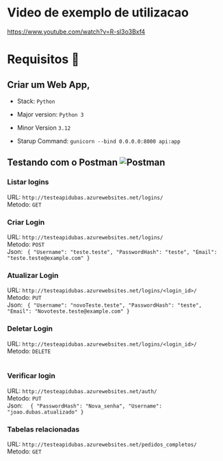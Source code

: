 # Video de exemplo de utilizacao
https://www.youtube.com/watch?v=R-sl3o3Bxf4
# Requisitos 📜
## Criar um Web App,
- Stack: ``Python``
- Major version: ``Python 3``
- Minor Version ``3.12``

- Starup Command:
``gunicorn --bind 0.0.0.0:8000 api:app``

## Testando com o Postman ![Postman](https://img.shields.io/badge/-Postman-FF6C37?style=flat&logo=postman&logoColor=white)

### Listar logins </br>
  URL: ``http://testeapidubas.azurewebsites.net/logins/`` </br>
  Metodo: ``GET``

### Criar Login </br>
URL: ``http://testeapidubas.azurewebsites.net/logins/`` </br>
Metodo: ``POST``</br>
Json: ``` {
    "Username": "teste.teste",
    "PasswordHash": "teste",
    "Email": "teste.teste@example.com"
      }```



### Atualizar Login </br>
URL: ``http://testeapidubas.azurewebsites.net/logins/<login_id>/`` </br>
Metodo: ``PUT``</br>
Json: ``` {
    "Username": "novoTeste.teste",
    "PasswordHash": "teste",
    "Email": "Novoteste.teste@example.com"
      }```
      </br>


### Deletar Login </br>
URL: ``http://testeapidubas.azurewebsites.net/logins/<login_id>/`` </br>
Metodo: ``DELETE``</br>
      </br>


### Verificar login </br>
URL: ``http://testeapidubas.azurewebsites.net/auth/`` </br>
Metodo: ``PUT``</br>
Json: ``` 
  {
        "PasswordHash": "Nova_senha",
        "Username": "joao.dubas.atualizado"
}```
      </br>


### Tabelas relacionadas </br>
  URL: ``http://testeapidubas.azurewebsites.net/pedidos_completos/`` </br>
  Metodo: ``GET``

      
